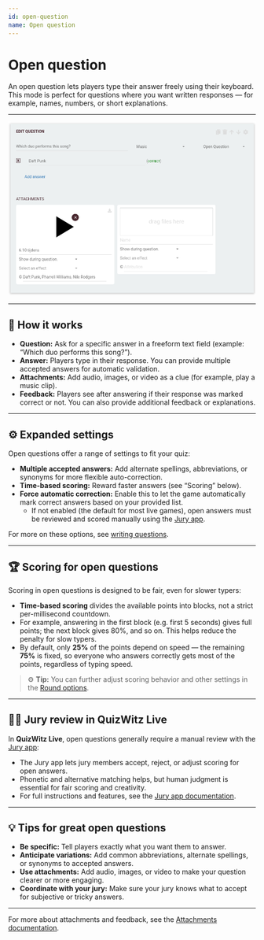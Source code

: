 ```yaml
---
id: open-question
name: Open question
---
```


# Open question

An open question lets players type their answer freely using their keyboard. This mode is perfect for questions where you want written responses — for example, names, numbers, or short explanations.

---

![Example: Open question about music](../../../assets/images/question-modes/open-question/open-question.png)

---

## 📝 How it works

- **Question:** Ask for a specific answer in a freeform text field (example: “Which duo performs this song?”).
- **Answer:** Players type in their response. You can provide multiple accepted answers for automatic validation.
- **Attachments:** Add audio, images, or video as a clue (for example, play a music clip).
- **Feedback:** Players see after answering if their response was marked correct or not. You can also provide additional feedback or explanations.

---

## ⚙️ Expanded settings

Open questions offer a range of settings to fit your quiz:

- **Multiple accepted answers:** Add alternate spellings, abbreviations, or synonyms for more flexible auto-correction.
- **Time-based scoring:** Reward faster answers (see “Scoring” below).
- **Force automatic correction:** Enable this to let the game automatically mark correct answers based on your provided list.
    - If not enabled (the default for most live games), open answers must be reviewed and scored manually using the [Jury app](../../quizmaster/004-jury-app.md).

For more on these options, see [writing questions](../../editor/005-writing-questions.md).

---

## 🏆 Scoring for open questions

Scoring in open questions is designed to be fair, even for slower typers:

- **Time-based scoring** divides the available points into blocks, not a strict per-millisecond countdown.
- For example, answering in the first block (e.g. first 5 seconds) gives full points; the next block gives 80%, and so on. This helps reduce the penalty for slow typers.
- By default, only **25%** of the points depend on speed — the remaining **75%** is fixed, so everyone who answers correctly gets most of the points, regardless of typing speed.

> ⚙️ **Tip:** You can further adjust scoring behavior and other settings in the [Round options](../../editor/008-round-options.md).

---

## 🧑‍⚖️ Jury review in QuizWitz Live

In **QuizWitz Live**, open questions generally require a manual review with the [Jury app](../../quizmaster/004-jury-app.md):

- The Jury app lets jury members accept, reject, or adjust scoring for open answers.
- Phonetic and alternative matching helps, but human judgment is essential for fair scoring and creativity.
- For full instructions and features, see the [Jury app documentation](../../quizmaster/004-jury-app.md).

---

## 💡 Tips for great open questions

- **Be specific:** Tell players exactly what you want them to answer.
- **Anticipate variations:** Add common abbreviations, alternate spellings, or synonyms to accepted answers.
- **Use attachments:** Add audio, images, or video to make your question clearer or more engaging.
- **Coordinate with your jury:** Make sure your jury knows what to accept for subjective or tricky answers.

---

For more about attachments and feedback, see the [Attachments documentation](../../editor/006-attachments.md).
